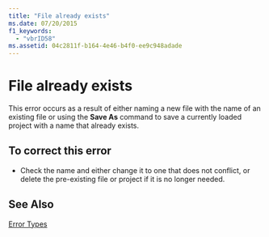 ```yaml
---
title: "File already exists"
ms.date: 07/20/2015
f1_keywords: 
  - "vbrID58"
ms.assetid: 04c2811f-b164-4e46-b4f0-ee9c948adade
---
```

# File already exists
This error occurs as a result of either naming a new file with the name of an existing file or using the **Save As** command to save a currently loaded project with a name that already exists.  
  
## To correct this error  
  
-   Check the name and either change it to one that does not conflict, or delete the pre-existing file or project if it is no longer needed.  
  
## See Also  
 [Error Types](../../visual-basic/programming-guide/language-features/error-types.md)

